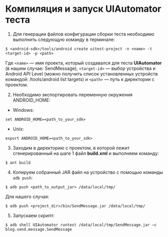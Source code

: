 # Компиляция и запуск UIAutomator теста

1. Для генерации файлов конфигурации сборки теста необходимо выполнить следующую команду в терминале:

 ```
$ <android-sdk>/tools/android create uitest-project -n <name> -t  <target-id> -p <path>
```

 Где `<name>` — имя проекта, который создавался для теста **UIAutomator** (в нашем случае: SendMessage), `<target-id>` — выбор устройства и Android API Level (можно получить список установленных устройств командой: <android-sdk>/tools/android list targets) и `<path>` — путь к директории с проектом.

2. Необходимо экспортировать переменную окружения ANDROID_HOME:

 * Windows:
```
set ANDROID_HOME=<path_to_your_sdk>
```

 * Unix:
```
export ANDROID_HOME=<path_to_your_sdk>
```

3. Заходим в директорию с проектом, в которой лежит сгенерированный на шаге 1 файл **build.xml** и выполняем команду:

 ```
$ ant build
```

4. Копируем собранный JAR файл на устройство с помощью команды `adb push`:

 ```
$ adb push <path_to_output_jar> /data/local/tmp/
```

 Для нашего случая:

 ```
$ adb push <project_dir>/bin/SendMessage.jar /data/local/tmp/
```

5. Запускаем скрипт:

 ```
$ adb shell UIAutomator runtest /data/local/tmp/SendMessage.jar –c blog.send.message.SendMessage
```
